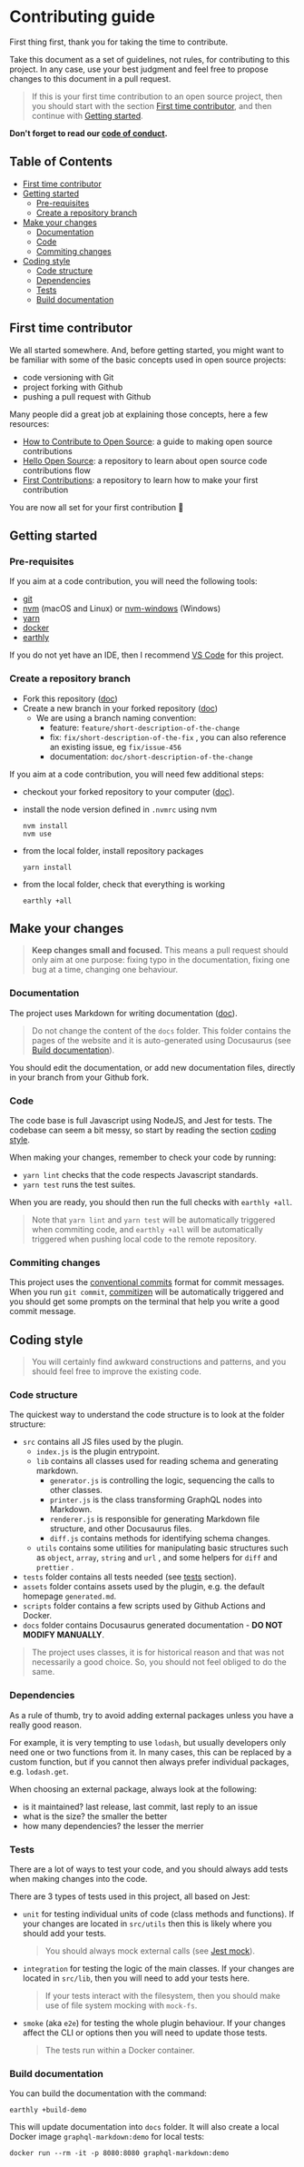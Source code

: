 # Contributing guide

First thing first, thank you for taking the time to contribute.

Take this document as a set of guidelines, not rules, for contributing to this project. In any case, use your best judgment and feel free to propose changes to this document in a pull request.

> If this is your first time contribution to an open source project, then you should start with the section [First time contributor](#first-time-contributor), and then continue with [Getting started](#getting-started).

**Don't forget to read our [code of conduct](CODE_OF_CONDUCT.md).**

## Table of Contents

* [First time contributor](#first-time-contributor)
* [Getting started](#getting-started)
  * [Pre-requisites](#pre-requisites)
  * [Create a repository branch](#create-a-repository-branch)
* [Make your changes](#make-your-changes)
  * [Documentation](#documentation)
  * [Code](#code)
  * [Commiting changes](#commiting-changes)
* [Coding style](#coding-style)
  * [Code structure](#code-structure)
  * [Dependencies](#dependencies)
  * [Tests](#tests)
  * [Build documentation](#build-documentation)

## First time contributor

We all started somewhere. And, before getting started, you might want to be familiar with some of the basic concepts used in open source projects:

* code versioning with Git
* project forking with Github
* pushing a pull request with Github

Many people did a great job at explaining those concepts, here a few resources:

* [How to Contribute to Open Source](https://opensource.guide/how-to-contribute/): a guide to making open source contributions
* [Hello Open Source](https://github.com/mazipan/hello-open-source): a repository to learn about open source code contributions flow
* [First Contributions](https://github.com/firstcontributions/first-contributions): a repository to learn how to make your first contribution

You are now all set for your first contribution :tada:

## Getting started

### Pre-requisites

If you aim at a code contribution, you will need the following tools:

* [git](https://git-scm.com/book/en/v2/Getting-Started-Installing-Git)
* [nvm](https://github.com/nvm-sh/nvm#installing-and-updating) (macOS and Linux) or [nvm-windows](https://github.com/coreybutler/nvm-windows) (Windows)
* [yarn](https://classic.yarnpkg.com/lang/en/docs/install/)
* [docker](https://www.docker.com/products/docker-desktop)
* [earthly](https://earthly.dev/get-earthly)

If you do not yet have an IDE, then I recommend [VS Code](https://code.visualstudio.com/download) for this project.

### Create a repository branch

* Fork this repository ([doc](https://docs.github.com/en/get-started/quickstart/fork-a-repo))
* Create a new branch in your forked repository ([doc](https://docs.github.com/en/github/collaborating-with-pull-requests/proposing-changes-to-your-work-with-pull-requests/creating-and-deleting-branches-within-your-repository))
  * We are using a branch naming convention:
    * feature: `feature/short-description-of-the-change`
    * fix: `fix/short-description-of-the-fix` , you can also reference an existing issue, eg `fix/issue-456`
    * documentation: `doc/short-description-of-the-change`

If you aim at a code contribution, you will need few additional steps:

* checkout your forked repository to your computer ([doc](https://docs.github.com/en/repositories/creating-and-managing-repositories/cloning-a-repository)).

* install the node version defined in `.nvmrc` using nvm

  ```shell
  nvm install
  nvm use
  ```

* from the local folder, install repository packages

  ```shell
  yarn install
  ```

* from the local folder, check that everything is working

  ```shell
  earthly +all 
  ```

## Make your changes

> **Keep changes small and focused.** This means a pull request should only aim at one purpose: fixing typo in the documentation, fixing one bug at a time, changing one behaviour.

### Documentation

The project uses Markdown for writing documentation ([doc](https://docs.github.com/en/github/writing-on-github/getting-started-with-writing-and-formatting-on-github/about-writing-and-formatting-on-github)).

> Do not change the content of the `docs` folder. This folder contains the pages of the website and it is auto-generated using Docusaurus (see [Build documentation](#build-documentation)).

You should edit the documentation, or add new documentation files, directly in your branch from your Github fork.

### Code

The code base is full Javascript using NodeJS, and Jest for tests. The codebase can seem a bit messy, so start by reading the section [coding style](#coding).

When making your changes, remember to check your code by running:

* `yarn lint` checks that the code respects Javascript standards.
* `yarn test` runs the test suites.

When you are ready, you should then run the full checks with `earthly +all`.

> Note that `yarn lint` and `yarn test` will be automatically triggered when commiting code, and `earthly +all` will be automatically triggered when pushing local code to the remote repository.

### Commiting changes

This project uses the [conventional commits](https://www.conventionalcommits.org/en/v1.0.0/) format for commit messages. When you run `git commit`, [commitizen](https://commitizen.github.io/cz-cli/) will be automatically triggered and you should get some prompts on the terminal that help you write a good commit message.

## Coding style

> You will certainly find awkward constructions and patterns, and you should feel free to improve the existing code.

### Code structure

The quickest way to understand the code structure is to look at the folder structure:

* `src` contains all JS files used by the plugin.
  * `index.js` is the plugin entrypoint.
  * `lib` contains all classes used for reading schema and generating markdown.
    * `generator.js` is controlling the logic, sequencing the calls to other classes.
    * `printer.js` is the class transforming GraphQL nodes into Markdown.
    * `renderer.js` is responsible for generating Markdown file structure, and other Docusaurus files.
    * `diff.js` contains methods for identifying schema changes.
  * `utils` contains some utilities for manipulating basic structures such as `object`, `array`, `string` and `url` , and some helpers for `diff` and `prettier` .
* `tests` folder contains all tests needed (see [tests](#tests) section).
* `assets` folder contains assets used by the plugin, e.g. the default homepage `generated.md`.
* `scripts` folder contains a few scripts used by Github Actions and Docker.
* `docs` folder contains Docusaurus generated documentation - **DO NOT MODIFY MANUALLY**.

> The project uses classes, it is for historical reason and that was not necessarily a good choice. So, you should not feel obliged to do the same.

### Dependencies

As a rule of thumb, try to avoid adding external packages unless you have a really good reason.

For example, it is very tempting to use `lodash`, but usually developers only need one or two functions from it. In many cases, this can be replaced by a custom function, but if you cannot then always prefer individual packages, e.g. `lodash.get`.

When choosing an external package, always look at the following:

* is it maintained? last release, last commit, last reply to an issue
* what is the size? the smaller the better
* how many dependencies? the lesser the merrier

### Tests

There are a lot of ways to test your code, and you should always add tests when making changes into the code.

There are 3 types of tests used in this project, all based on Jest:

* `unit` for testing individual units of code (class methods and functions). If your changes are located in `src/utils` then this is likely where you should add your tests.

  > You should always mock external calls (see [Jest mock](https://jestjs.io/docs/mock-functions)).

* `integration` for testing the logic of the main classes. If your changes are located in `src/lib`, then you will need to add your tests here.

  >  If your tests interact with the filesystem, then you should make use of file system mocking with `mock-fs`.

* `smoke` (aka `e2e`) for testing the whole plugin behaviour. If your changes affect the CLI or options then you will need to update those tests.

  > The tests run within a Docker container.

### Build documentation

You can build the documentation with the command:

```shell
earthly +build-demo
```

This will update documentation into `docs` folder. It will also create a local Docker image `graphql-markdown:demo` for local tests:

```shell
docker run --rm -it -p 8080:8080 graphql-markdown:demo
```
